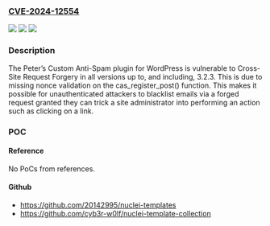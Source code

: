 ### [CVE-2024-12554](https://cve.mitre.org/cgi-bin/cvename.cgi?name=CVE-2024-12554)
![](https://img.shields.io/static/v1?label=Product&message=Peter%E2%80%99s%20Custom%20Anti-Spam&color=blue)
![](https://img.shields.io/static/v1?label=Version&message=*%3C%3D%203.2.3%20&color=brighgreen)
![](https://img.shields.io/static/v1?label=Vulnerability&message=CWE-352%20Cross-Site%20Request%20Forgery%20(CSRF)&color=brighgreen)

### Description

The Peter’s Custom Anti-Spam plugin for WordPress is vulnerable to Cross-Site Request Forgery in all versions up to, and including, 3.2.3. This is due to missing nonce validation on the cas_register_post() function. This makes it possible for unauthenticated attackers to blacklist emails via a forged request granted they can trick a site administrator into performing an action such as clicking on a link.

### POC

#### Reference
No PoCs from references.

#### Github
- https://github.com/20142995/nuclei-templates
- https://github.com/cyb3r-w0lf/nuclei-template-collection


